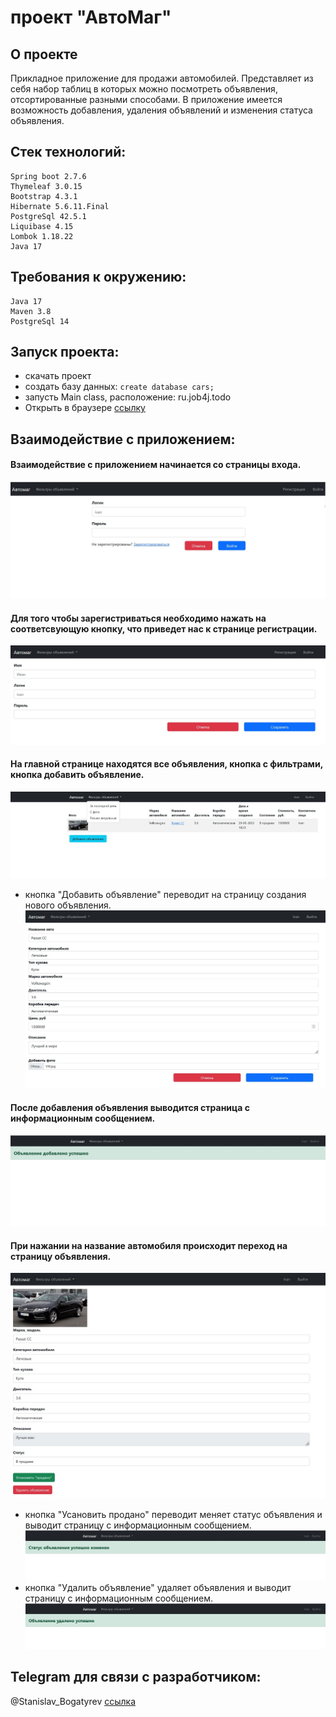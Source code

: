 # проект "АвтоМаг"

## О проекте 

Прикладное приложение для продажи автомобилей.
Представляет из себя набор таблиц в которых можно посмотреть объявления, отсортированные разными способами.
В приложение имеется возможность добавления, удаления объявлений и изменения статуса объявления.

## Стек технологий:

    Spring boot 2.7.6
    Thymeleaf 3.0.15
    Bootstrap 4.3.1
    Hibernate 5.6.11.Final
    PostgreSql 42.5.1
    Liquibase 4.15
    Lombok 1.18.22
    Java 17

## Требования к окружению:

    Java 17
    Maven 3.8
    PostgreSql 14

## Запуск проекта:

- скачать проект
- создать базу данных: ```create database cars;```
- запусть Main class, расположение: ru.job4j.todo
- Открыть в браузере [ссылку](http://localhost:8080/)

## Взаимодействие с приложением:

#### Взаимодействие с приложением начинается со страницы входа.
![](files/1.jpg)

#### Для того чтобы зарегистриваться необходимо нажать на соответсвующую кнопку, что приведет нас к странице регистрации.
![](files/2.jpg)

#### На главной странице находятся все объявления, кнопка с фильтрами, кнопка добавить объявление.
![](files/3.jpg)
- кнопка "Добавить объявление" переводит на страницу создания нового объявления.
  ![](files/4.jpg)

#### После добавления объявления выводится страница с информационным сообщением.
![](files/5.jpg)

#### При нажании на название автомобиля происходит переход на страницу объявления.
![](files/6.jpg)
- кнопка "Усановить продано" переводит меняет статус объявления и выводит страницу с информационным сообщением.
  ![](files/7.jpg)
- кнопка "Удалить объявление" удаляет объявления и выводит страницу с информационным сообщением.
  ![](files/8.jpg)

## Telegram для связи с разработчиком:

@Stanislav_Bogatyrev
[ссылка](https://t.me/Stanislav_Bogatyrev)